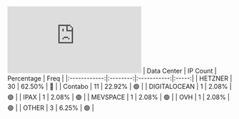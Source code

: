 ![Diagramm](https://github.com/obajay/StateSync-snapshots/blob/main/Projects/Althea/1/README.md)
| Data Center | IP Count | Percentage | Freq |
|:------------:|:--------:|:-----------:|:-----:|
| HETZNER | 30 | 62.50% | 🔴 |
| Contabo | 11 | 22.92% | 🟢 |
| DIGITALOCEAN | 1 | 2.08% | 🟢 |
| IPAX | 1 | 2.08% | 🟢 |
| MEVSPACE | 1 | 2.08% | 🟢 |
| OVH | 1 | 2.08% | 🟢 |
| OTHER | 3 | 6.25% | 🟢 |